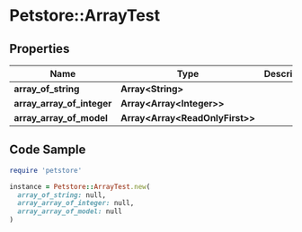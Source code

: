 # Petstore::ArrayTest

## Properties

| Name | Type | Description | Notes |
| ---- | ---- | ----------- | ----- |
| **array_of_string** | **Array&lt;String&gt;** |  | [optional] |
| **array_array_of_integer** | **Array&lt;Array&lt;Integer&gt;&gt;** |  | [optional] |
| **array_array_of_model** | **Array&lt;Array&lt;ReadOnlyFirst&gt;&gt;** |  | [optional] |

## Code Sample

```ruby
require 'petstore'

instance = Petstore::ArrayTest.new(
  array_of_string: null,
  array_array_of_integer: null,
  array_array_of_model: null
)
```

